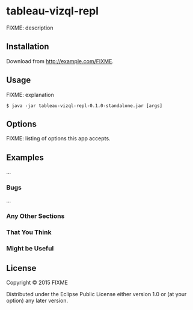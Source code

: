 # tableau-vizql-repl

FIXME: description

## Installation

Download from http://example.com/FIXME.

## Usage

FIXME: explanation

    $ java -jar tableau-vizql-repl-0.1.0-standalone.jar [args]

## Options

FIXME: listing of options this app accepts.

## Examples

...

### Bugs

...

### Any Other Sections
### That You Think
### Might be Useful

## License

Copyright © 2015 FIXME

Distributed under the Eclipse Public License either version 1.0 or (at
your option) any later version.
